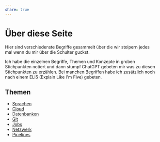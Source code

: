 ```yaml
---
share: true  
--- 
```

# Über diese Seite

Hier sind verschiedenste Begriffe gesammelt über die wir stolpern jedes mal wenn du mir über die Schulter guckst.

Ich habe die einzelnen Begriffe, Themen und Konzepte in groben Stichpunkten notiert und dann stumpf ChatGPT gebeten mir was zu diesen Stichpunkten zu erzählen. Bei manchen Begriffen habe ich zusätzlich noch nach einem ELI5 (Explain Like I'm Five) gebeten.

## Themen
- [Sprachen](./Begriffe/Sprachen/Sprachen.md#)
- [Cloud](./Begriffe/Cloud.md#)
- [Datenbanken](./Begriffe/Datenbanken.md#)
- [Git](./Begriffe/Git.md#)
- [Jobs](./Begriffe/Jobs.md#)
- [Netzwerk](./Begriffe/Netzwerk.md#)
- [Pipelines](./Begriffe/Pipelines.md#)